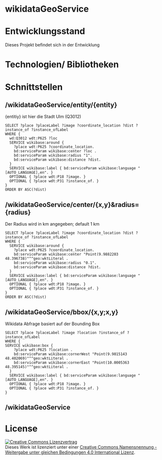 # wikidataGeoService

# Entwicklungsstand

Dieses Projekt befindet sich in der Entwicklung

# Technologien/ Bibliotheken

# Schnittstellen

## /wikidataGeoService/entity/{entity}

{entitiy} ist hier die Stadt Ulm (Q3012)

	SELECT ?place ?placeLabel ?image ?coordinate_location ?dist ?instance_of ?instance_ofLabel 
	WHERE {
	  wd:Q3012 wdt:P625 ?loc
	  SERVICE wikibase:around {
	    ?place wdt:P625 ?coordinate_location.
	    bd:serviceParam wikibase:center ?loc .
	    bd:serviceParam wikibase:radius "1".
	    bd:serviceParam wikibase:distance ?dist.
	  }
	  SERVICE wikibase:label { bd:serviceParam wikibase:language "[AUTO_LANGUAGE],en". }
	  OPTIONAL { ?place wdt:P18 ?image. }
	  OPTIONAL { ?place wdt:P31 ?instance_of. }
	}
	ORDER BY ASC(?dist)

## /wikidataGeoService/center/{x,y}&radius={radius}

Der Radius wird in km angegeben; default 1 km 

	SELECT ?place ?placeLabel ?image ?coordinate_location ?dist ?instance_of ?instance_ofLabel 
	WHERE {
	  SERVICE wikibase:around {
	    ?place wdt:P625 ?coordinate_location.
	    bd:serviceParam wikibase:center "Point(9.9882203 48.396738)"^^geo:wktLiteral .
	    bd:serviceParam wikibase:radius "0.1".
	    bd:serviceParam wikibase:distance ?dist.
	  }
	  SERVICE wikibase:label { bd:serviceParam wikibase:language "[AUTO_LANGUAGE],en". }
	  OPTIONAL { ?place wdt:P18 ?image. }
	  OPTIONAL { ?place wdt:P31 ?instance_of. }
	}
	ORDER BY ASC(?dist)

## /wikidataGeoService/bbox/{x,y;x,y}

Wikidata Abfrage basiert auf der Bounding Box

	SELECT ?place ?placeLabel ?image ?location ?instance_of ?instance_ofLabel  
	WHERE {
	SERVICE wikibase:box {
	    ?place wdt:P625 ?location .
	    bd:serviceParam wikibase:cornerWest "Point(9.9815143 48.402069)"^^geo:wktLiteral .
	    bd:serviceParam wikibase:cornerEast "Point(10.0005363 48.395145)"^^geo:wktLiteral .
	  }
	  SERVICE wikibase:label { bd:serviceParam wikibase:language "[AUTO_LANGUAGE],en". }
	  OPTIONAL { ?place wdt:P18 ?image. }
	  OPTIONAL { ?place wdt:P31 ?instance_of. }
	}

## /wikidataGeoService

# License

<a rel="license" href="http://creativecommons.org/licenses/by-sa/4.0/"><img alt="Creative Commons Lizenzvertrag" style="border-width:0" src="https://i.creativecommons.org/l/by-sa/4.0/88x31.png" /></a><br />Dieses Werk ist lizenziert unter einer <a rel="license" href="http://creativecommons.org/licenses/by-sa/4.0/">Creative Commons Namensnennung - Weitergabe unter gleichen Bedingungen 4.0 International Lizenz</a>.
